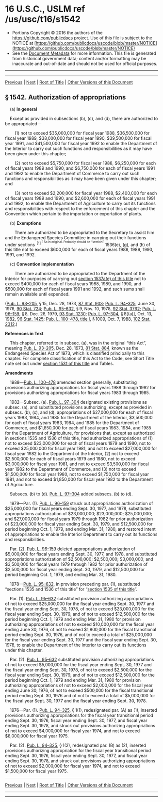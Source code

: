 ---
---

# 16 U.S.C., USLM ref /us/usc/t16/s1542

* Portions Copyright © 2016 the authors of the https://github.com/publicdocs project.
  Use of this file is subject to the NOTICE at [https://github.com/publicdocs/uscode/blob/master/NOTICE](https://github.com/publicdocs/uscode/blob/master/NOTICE)
* See the [Document Metadata](././../../../..//README.md) for more information.
  This file is generated from historical government data; content and/or formatting may be inaccurate and out-of-date and should not be used for official purposes.

----------
----------

[Previous](./../../../..//us/usc/t16/ch35/m__us_usc_t16_s1541.md) | [Next](./../../../..//us/usc/t16/ch35/m__us_usc_t16_s1543.md) | [Root of Title](./../../../../) | [Other Versions of this Document](https://publicdocs.github.io/go/links?ns=uslm&ref=%2Fus%2Fusc%2Ft16%2Fs1542)

## § 1542. Authorization of appropriations

    (a) __In general__ 

    Except as provided in subsections (b), (c), and (d), there are authorized to be appropriated—

        (1) not to exceed $35,000,000 for fiscal year 1988, $36,500,000 for fiscal year 1989, $38,000,000 for fiscal year 1990, $39,500,000 for fiscal year 1991, and $41,500,000 for fiscal year 1992 to enable the Department of the Interior to carry out such functions and responsibilities as it may have been given under this chapter;

        (2) not to exceed $5,750,000 for fiscal year 1988, $6,250,000 for each of fiscal years 1989 and 1990, and $6,750,000 for each of fiscal years 1991 and 1992 to enable the Department of Commerce to carry out such functions and responsibilities as it may have been given under this chapter; and

        (3) not to exceed $2,200,000 for fiscal year 1988, $2,400,000 for each of fiscal years 1989 and 1990, and $2,600,000 for each of fiscal years 1991 and 1992, to enable the Department of Agriculture to carry out its functions and responsibilities with respect to the enforcement of this chapter and the Convention which pertain to the importation or exportation of plants.

    (b) __Exemptions__ 

        There are authorized to be appropriated to the Secretary to assist him and the Endangered Species Committee in carrying out their functions under sections  <sup>\[1\]</sup>  <sup><sup> 1 So in original. Probably should be “section”. </sup></sup>  1536(e), (g), and (h) of this title not to exceed $600,000 for each of fiscal years 1988, 1989, 1990, 1991, and 1992.

    (c) __Convention implementation__ 

        There are authorized to be appropriated to the Department of the Interior for purposes of carrying out [section 1537a(e) of this title][/us/usc/t16/s1537a/e] not to exceed $400,000 for each of fiscal years 1988, 1989, and 1990, and $500,000 for each of fiscal years 1991 and 1992, and such sums shall remain available until expended.

([Pub. L. 93–205][/us/pl/93/205], § 15, Dec. 28, 1973, [87 Stat. 903][/us/stat/87/903]; [Pub. L. 94–325][/us/pl/94/325], June 30, 1976, [90 Stat. 724][/us/stat/90/724]; [Pub. L. 95–632][/us/pl/95/632], § 9, Nov. 10, 1978, [92 Stat. 3762][/us/stat/92/3762]; [Pub. L. 96–159][/us/pl/96/159], § 8, Dec. 28, 1979, [93 Stat. 1230][/us/stat/93/1230]; [Pub. L. 97–304][/us/pl/97/304], § 8\[(a)\], Oct. 13, 1982, [96 Stat. 1425][/us/stat/96/1425]; [Pub. L. 100–478, title I][/us/pl/100/478/tI], § 1009, Oct. 7, 1988, [102 Stat. 2312][/us/stat/102/2312].)

 __References in Text__ 

    This chapter, referred to in subsec. (a), was in the original “this Act”, meaning [Pub. L. 93–205][/us/pl/93/205], Dec. 28, 1973, [81 Stat. 884][/us/stat/81/884], known as the Endangered Species Act of 1973, which is classified principally to this chapter. For complete classification of this Act to the Code, see Short Title note set out under [section 1531 of this title][/us/usc/t16/s1531] and Tables.

 __Amendments__ 

    1988—[Pub. L. 100–478][/us/pl/100/478] amended section generally, substituting provisions authorizing appropriations for fiscal years 1988 through 1992 for provisions authorizing appropriations for fiscal years 1983 through 1985.

    1982—Subsec. (a). [Pub. L. 97–304][/us/pl/97/304] designated existing provisions as subsec. (a), and substituted provisions authorizing, except as provided in subsecs. (b), (c), and (d), appropriations of $27,000,000 for each of fiscal years 1983, 1984, and 1985 for the Department of the Interior, $3,500,000 for each of fiscal years 1983, 1984, and 1985 for the Department of Commerce, and $1,850,000 for each of fiscal years 1983, 1984, and 1985 for the Department of Agriculture, for provisions that, except as authorized in sections 1535 and 1536 of this title, had authorized appropriations of (1) not to exceed $23,000,000 for each of fiscal years 1979 and 1980, not to exceed $25,000,000 for fiscal year 1981, and not to exceed $27,000,000 for fiscal year 1982 to the Department of the Interior, (2) not to exceed $2,500,000 for each of fiscal years 1979 and 1980, not to exceed $3,000,000 for fiscal year 1981, and not to exceed $3,500,000 for fiscal year 1982 to the Department of Commerce, and (3) not to exceed $1,500,000 for fiscal year 1980, not to exceed $1,750,000 for fiscal year 1981, and not to exceed $1,850,000 for fiscal year 1982 to the Department of Agriculture.

    Subsecs. (b) to (d). [Pub. L. 97–304][/us/pl/97/304] added subsecs. (b) to (d).

    1979—Par. (1). [Pub. L. 96–159][/us/pl/96/159] struck out appropriations authorization of $25,000,000 for fiscal years ending Sept. 30, 1977, and 1978, substituted appropriations authorization of $23,000,000; $23,000,000; $25,000,000; and $27,000,000 for fiscal years 1979 through 1982 for prior authorization of $23,000,000 for fiscal year ending Sept. 30, 1979, and $12,500,000 for period beginning Oct. 1, 1979, and ending Mar. 31, 1980, and restored intent of appropriations to enable the Interior Department to carry out its functions and responsibilities.

    Par. (2). [Pub. L. 96–159][/us/pl/96/159] deleted appropriations authorization of $5,000,000 for fiscal years ending Sept. 30, 1977, and 1978, and substituted appropriations authorization of $2,500,000; $2,500,000; $3,000,000; and $3,500,000 for fiscal years 1979 through 1982 for prior authorization of $2,500,000 for fiscal year ending Sept. 30, 1979, and $12,500,000 for period beginning Oct. 1, 1979, and ending Mar. 31, 1980.

    1978—[Pub. L. 95–632][/us/pl/95/632], in provision preceding par. (1), substituted “sections 1535 and 1536 of this title” for “[section 1535 of this title][/us/usc/t16/s1535]”.

    Par. (1). [Pub. L. 95–632][/us/pl/95/632] substituted provision authorizing appropriations of not to exceed $25,000,000 for the fiscal year ending Sept. 30, 1977 and the fiscal year ending Sept. 30, 1978, of not to exceed $23,000,000 for the fiscal year ending Sept. 30, 1979, and of not to exceed $12,500,000 for the period beginning Oct. 1, 1979 and ending Mar. 31, 1980 for provision authorizing appropriations of not to exceed $10,000,000 for the fiscal year ending June 30, 1976, of not to exceed $1,800,000 for the fiscal transitional period ending Sept. 30, 1976, and of not to exceed a total of $25,000,000 for the fiscal year ending Sept. 30, 1977 and the fiscal year ending Sept. 30, 1978, to enable the Department of the Interior to carry out its functions under this chapter.

    Par. (2). [Pub. L. 95–632][/us/pl/95/632] substituted provision authorizing appropriations of not to exceed $5,000,000 for the fiscal year ending Sept. 30, 1977 and the fiscal year ending Sept. 30, 1978, of not to exceed $2,500,000 for the fiscal year ending Sept. 30, 1979, and of not to exceed $12,500,000 for the period beginning Oct. 1, 1979 and ending Mar. 31, 1980 for provision authorizing appropriations of not to exceed $2,000,000 for the fiscal year ending June 30, 1976, of not to exceed $500,000 for the fiscal transitional period ending Sept. 30, 1976 and of not to exceed a total of $5,000,000 for the fiscal year Sept. 30, 1977 and the fiscal year ending Sept. 30, 1978.

    1976—Par. (1). [Pub. L. 94–325][/us/pl/94/325], § 1(1), redesignated par. (A) as (1), inserted provisions authorizing appropriations for the fiscal year transitional period ending Sept. 30, 1976, fiscal year ending Sept. 30, 1977, and fiscal year ending Sept. 30, 1978, and struck out provisions authorizing appropriations of not to exceed $4,000,000 for fiscal year 1974, and not to exceed $8,000,000 for fiscal year 1975.

    Par. (2). [Pub. L. 94–325][/us/pl/94/325], § 1(2), redesignated par. (B) as (2), inserted provisions authorizing appropriation for the fiscal year transitional period ending Sept. 30, 1976, fiscal year ending Sept. 30, 1977, and fiscal year ending Sept. 30, 1978, and struck out provisions authorizing appropriations of not to exceed $2,000,000 for fiscal year 1974, and not to exceed $1,500,000 for fiscal year 1975.

----------

[Previous](./../../../..//us/usc/t16/ch35/m__us_usc_t16_s1541.md) | [Next](./../../../..//us/usc/t16/ch35/m__us_usc_t16_s1543.md) | [Root of Title](./../../../../) | [Other Versions of this Document](https://publicdocs.github.io/go/links?ns=uslm&ref=%2Fus%2Fusc%2Ft16%2Fs1542)

----------
----------

[/us/usc/t16/s1537a/e]: https://publicdocs.github.io/go/links?ns=uslm&ref=%2Fus%2Fusc%2Ft16%2Fs1537a%2Fe
[/us/pl/93/205]: https://publicdocs.github.io/go/links?ns=uslm&ref=%2Fus%2Fpl%2F93%2F205
[/us/stat/87/903]: https://publicdocs.github.io/go/links?ns=uslm&ref=%2Fus%2Fstat%2F87%2F903
[/us/pl/94/325]: https://publicdocs.github.io/go/links?ns=uslm&ref=%2Fus%2Fpl%2F94%2F325
[/us/stat/90/724]: https://publicdocs.github.io/go/links?ns=uslm&ref=%2Fus%2Fstat%2F90%2F724
[/us/pl/95/632]: https://publicdocs.github.io/go/links?ns=uslm&ref=%2Fus%2Fpl%2F95%2F632
[/us/stat/92/3762]: https://publicdocs.github.io/go/links?ns=uslm&ref=%2Fus%2Fstat%2F92%2F3762
[/us/pl/96/159]: https://publicdocs.github.io/go/links?ns=uslm&ref=%2Fus%2Fpl%2F96%2F159
[/us/stat/93/1230]: https://publicdocs.github.io/go/links?ns=uslm&ref=%2Fus%2Fstat%2F93%2F1230
[/us/pl/97/304]: https://publicdocs.github.io/go/links?ns=uslm&ref=%2Fus%2Fpl%2F97%2F304
[/us/stat/96/1425]: https://publicdocs.github.io/go/links?ns=uslm&ref=%2Fus%2Fstat%2F96%2F1425
[/us/pl/100/478/tI]: https://publicdocs.github.io/go/links?ns=uslm&ref=%2Fus%2Fpl%2F100%2F478%2FtI
[/us/stat/102/2312]: https://publicdocs.github.io/go/links?ns=uslm&ref=%2Fus%2Fstat%2F102%2F2312
[/us/pl/93/205]: https://publicdocs.github.io/go/links?ns=uslm&ref=%2Fus%2Fpl%2F93%2F205
[/us/stat/81/884]: https://publicdocs.github.io/go/links?ns=uslm&ref=%2Fus%2Fstat%2F81%2F884
[/us/usc/t16/s1531]: https://publicdocs.github.io/go/links?ns=uslm&ref=%2Fus%2Fusc%2Ft16%2Fs1531
[/us/pl/100/478]: https://publicdocs.github.io/go/links?ns=uslm&ref=%2Fus%2Fpl%2F100%2F478
[/us/pl/97/304]: https://publicdocs.github.io/go/links?ns=uslm&ref=%2Fus%2Fpl%2F97%2F304
[/us/pl/97/304]: https://publicdocs.github.io/go/links?ns=uslm&ref=%2Fus%2Fpl%2F97%2F304
[/us/pl/96/159]: https://publicdocs.github.io/go/links?ns=uslm&ref=%2Fus%2Fpl%2F96%2F159
[/us/pl/96/159]: https://publicdocs.github.io/go/links?ns=uslm&ref=%2Fus%2Fpl%2F96%2F159
[/us/pl/95/632]: https://publicdocs.github.io/go/links?ns=uslm&ref=%2Fus%2Fpl%2F95%2F632
[/us/usc/t16/s1535]: https://publicdocs.github.io/go/links?ns=uslm&ref=%2Fus%2Fusc%2Ft16%2Fs1535
[/us/pl/95/632]: https://publicdocs.github.io/go/links?ns=uslm&ref=%2Fus%2Fpl%2F95%2F632
[/us/pl/95/632]: https://publicdocs.github.io/go/links?ns=uslm&ref=%2Fus%2Fpl%2F95%2F632
[/us/pl/94/325]: https://publicdocs.github.io/go/links?ns=uslm&ref=%2Fus%2Fpl%2F94%2F325
[/us/pl/94/325]: https://publicdocs.github.io/go/links?ns=uslm&ref=%2Fus%2Fpl%2F94%2F325


